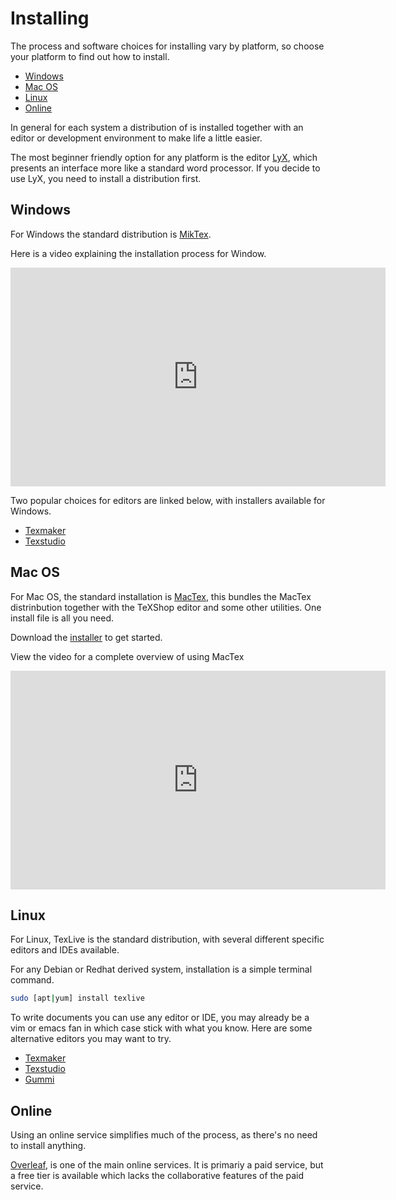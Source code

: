 # Installing <latex/>

The process and software choices for installing <latex/> vary by
platform, so choose your platform to find out how to install.

* [Windows](./install.md#windows)
* [Mac OS](./install.md#mac-os) 
* [Linux](./install.md#linux)
* [Online](./install.md#online)

In general for each system a distribution of <latex/> is installed together with
an editor or development environment to make life a little easier.

The most beginner friendly option for any platform is the editor
[LyX](https://www.lyx.org/), which presents an interface more like a standard
word processor. If you decide to use LyX, you need to install a <latex/>
distribution first.

## Windows

For Windows the standard distribution is [MikTex](https://miktex.org/).

Here is a video explaining the installation process for Window.

<embed width="600" height="350" src="https://www.youtube.com/embed/uKetjJTDSqk">

Two popular choices for <latex/> editors are linked below, with installers
available for Windows.

* [Texmaker](https://www.xm1math.net/texmaker/)
* [Texstudio](https://www.texstudio.org/)

## Mac OS

For Mac OS, the standard installation is [MacTex](https://www.tug.org/mactex/), 
this bundles the MacTex distrinbution together with the TeXShop editor and some
other utilities. One install file is all you need.

Download the [installer](https://www.tug.org/mactex/mactex-download.html) to get
started.

View the video for a complete overview of using MacTex

<embed height="350" width="600" src="https://www.youtube.com/embed/7u4_gzx-9rE">


## Linux

For Linux, TexLive is the standard distribution, with several different <latex/>
specific editors and IDEs available.

For any Debian or Redhat derived system, installation is a simple terminal 
command.

```bash
sudo [apt|yum] install texlive
```

To write <latex/> documents you can use any editor or IDE, you may already be a vim
or emacs fan in which case stick with what you know. Here are some alternative
editors you may want to try.

* [Texmaker](https://www.xm1math.net/texmaker/)
* [Texstudio](https://www.texstudio.org/)
* [Gummi](https://github.com/alexandervdm/gummi)

## Online

Using an online service simplifies much of the process, as there's no need to install
anything.

[Overleaf](https://www.overleaf.com/), is one of the main online <latex/> services.
It is primariy a paid service, but a free tier is available which lacks the
collaborative features of the paid service.
